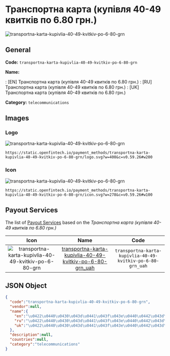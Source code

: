 
# Транспортна карта (купівля 40-49 квитків по 6.80 грн.) 
![transportna-karta-kupivlia-40-49-kvitkiv-po-6-80-grn](https://static.openfintech.io/payment_methods/transportna-karta-kupivlia-40-49-kvitkiv-po-6-80-grn/logo.svg?w=400&c=v0.59.26#w200)  

## General 
**Code:** `transportna-karta-kupivlia-40-49-kvitkiv-po-6-80-grn` 
 
**Name:** 
 
:	[EN] Транспортна карта (купівля 40-49 квитків по 6.80 грн.) 
:	[RU] Транспортна карта (купівля 40-49 квитків по 6.80 грн.) 
:	[UK] Транспортна карта (купівля 40-49 квитків по 6.80 грн.) 
 
**Category:** `telecommunications` 
 

## Images 

### Logo 
![transportna-karta-kupivlia-40-49-kvitkiv-po-6-80-grn](https://static.openfintech.io/payment_methods/transportna-karta-kupivlia-40-49-kvitkiv-po-6-80-grn/logo.svg?w=400&c=v0.59.26#w200)  

```
https://static.openfintech.io/payment_methods/transportna-karta-kupivlia-40-49-kvitkiv-po-6-80-grn/logo.svg?w=400&c=v0.59.26#w200
```  

### Icon 
![transportna-karta-kupivlia-40-49-kvitkiv-po-6-80-grn](https://static.openfintech.io/payment_methods/transportna-karta-kupivlia-40-49-kvitkiv-po-6-80-grn/icon.svg?w=278&c=v0.59.26#w100)  

```
https://static.openfintech.io/payment_methods/transportna-karta-kupivlia-40-49-kvitkiv-po-6-80-grn/icon.svg?w=278&c=v0.59.26#w100
```  

## Payout Services 
 
The list of [Payout Services](/payout-services/) based on the _Транспортна карта (купівля 40-49 квитків по 6.80 грн.)_ 

|Icon|Name|Code| 
|:---:|:---:|:---:| 
|![transportna-karta-kupivlia-40-49-kvitkiv-po-6-80-grn](https://static.openfintech.io/payout_methods/transportna-karta-kupivlia-40-49-kvitkiv-po-6-80-grn/icon.svg?w=278&c=v0.59.26#w40) |[transportna-karta-kupivlia-40-49-kvitkiv-po-6-80-grn_uah](/payout-services/transportna-karta-kupivlia-40-49-kvitkiv-po-6-80-grn_uah/)|`transportna-karta-kupivlia-40-49-kvitkiv-po-6-80-grn_uah`| 
 

## JSON Object 

```json
{
  "code":"transportna-karta-kupivlia-40-49-kvitkiv-po-6-80-grn",
  "vendor":null,
  "name":{
    "en":"\u0422\u0440\u0430\u043d\u0441\u043f\u043e\u0440\u0442\u043d\u0430 \u043a\u0430\u0440\u0442\u0430 (\u043a\u0443\u043f\u0456\u0432\u043b\u044f 40-49 \u043a\u0432\u0438\u0442\u043a\u0456\u0432 \u043f\u043e 6.80 \u0433\u0440\u043d.)",
    "ru":"\u0422\u0440\u0430\u043d\u0441\u043f\u043e\u0440\u0442\u043d\u0430 \u043a\u0430\u0440\u0442\u0430 (\u043a\u0443\u043f\u0456\u0432\u043b\u044f 40-49 \u043a\u0432\u0438\u0442\u043a\u0456\u0432 \u043f\u043e 6.80 \u0433\u0440\u043d.)",
    "uk":"\u0422\u0440\u0430\u043d\u0441\u043f\u043e\u0440\u0442\u043d\u0430 \u043a\u0430\u0440\u0442\u0430 (\u043a\u0443\u043f\u0456\u0432\u043b\u044f 40-49 \u043a\u0432\u0438\u0442\u043a\u0456\u0432 \u043f\u043e 6.80 \u0433\u0440\u043d.)"
  },
  "description":null,
  "countries":null,
  "category":"telecommunications"
}
```  
